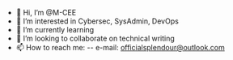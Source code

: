 - 👋 Hi, I’m @M-CEE
- 👀 I’m interested in Cybersec, SysAdmin, DevOps
- 🌱 I’m currently learning 
- 💞️ I’m looking to collaborate on technical writing
- 📫 How to reach me:
-- e-mail: officialsplendour@outlook.com

<!---
M-CEE/M-CEE is a ✨ special ✨ repository because its `README.md` (this file) appears on your GitHub profile.
You can click the Preview link to take a look at your changes.
--->
